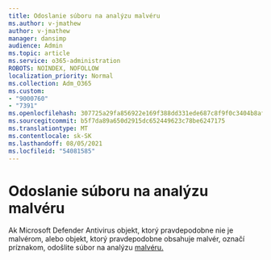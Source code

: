 ```yaml
---
title: Odoslanie súboru na analýzu malvéru
ms.author: v-jmathew
author: v-jmathew
manager: dansimp
audience: Admin
ms.topic: article
ms.service: o365-administration
ROBOTS: NOINDEX, NOFOLLOW
localization_priority: Normal
ms.collection: Adm_O365
ms.custom:
- "9000760"
- "7391"
ms.openlocfilehash: 307725a29fa856922e169f388dd331ede687c8f9f0c3404b8af221a7a49d68b3
ms.sourcegitcommit: b5f7da89a650d2915dc652449623c78be6247175
ms.translationtype: MT
ms.contentlocale: sk-SK
ms.lasthandoff: 08/05/2021
ms.locfileid: "54081585"
---
```

# <a name="submit-a-file-for-malware-analysis"></a>Odoslanie súboru na analýzu malvéru

Ak Microsoft Defender Antivirus objekt, ktorý pravdepodobne nie je malvérom, alebo objekt, ktorý pravdepodobne obsahuje malvér, označí príznakom, odošlite súbor na analýzu [malvéru.](https://go.microsoft.com/fwlink/?linkid=2144963)
